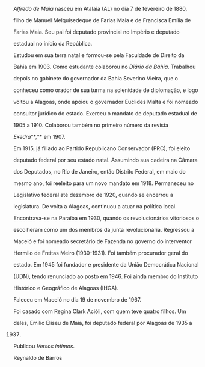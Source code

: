 

*Alfredo de Maia* nasceu em Atalaia (AL) no dia 7 de fevereiro de 1880,

filho de Manuel Melquisedeque de Farias Maia e de Francisca Emília de

Farias Maia. Seu pai foi deputado provincial no Império e deputado

estadual no início da República.



Estudou em sua terra natal e formou-se pela Faculdade de Direito da

Bahia em 1903. Como estudante colaborou no *Diário da Bahia*. Trabalhou

depois no gabinete do governador da Bahia Severino Vieira, que o

conheceu como orador de sua turma na solenidade de diplomação, e logo

voltou a Alagoas, onde apoiou o governador Euclides Malta e foi nomeado

consultor jurídico do estado. Exerceu o mandato de deputado estadual de

1905 a 1910. Colaborou também no primeiro número da revista

*Exedra***,** em 1907.



Em 1915, já filiado ao Partido Republicano Conservador (PRC), foi eleito

deputado federal por seu estado natal. Assumindo sua cadeira na Câmara

dos Deputados, no Rio de Janeiro, então Distrito Federal, em maio do

mesmo ano, foi reeleito para um novo mandato em 1918. Permaneceu no

Legislativo federal até dezembro de 1920, quando se encerrou a

legislatura. De volta a Alagoas, continuou a atuar na política local.



Encontrava-se na Paraíba em 1930, quando os revolucionários vitoriosos o

escolheram como um dos membros da junta revolucionária. Regressou a

Maceió e foi nomeado secretário de Fazenda no governo do interventor

Hermilo de Freitas Melro (1930-1931). Foi também procurador geral do

estado. Em 1945 foi fundador e presidente da União Democrática Nacional

(UDN), tendo renunciado ao posto em 1946. Foi ainda membro do Instituto

Histórico e Geográfico de Alagoas (IHGA).



Faleceu em Maceió no dia 19 de novembro de 1967.



Foi casado com Regina Clark Acióli, com quem teve quatro filhos. Um

deles, Emílio Eliseu de Maia, foi deputado federal por Alagoas de 1935 a

1937.



Publicou *Versos íntimos*.



Reynaldo de Barros



